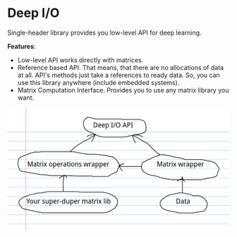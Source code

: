 # Deep I/O
Single-header library provides you low-level API for deep learning.

**Features**:
- Low-level API works directly with matrices.
- Reference based API. That means, that there are no allocations of data at all. API's methods just take a references to ready data. So, you can use this library anywhere (include embedded systems).
- Matrix Computation Interface. Provides you to use any matrix library you want.

![](into.png)